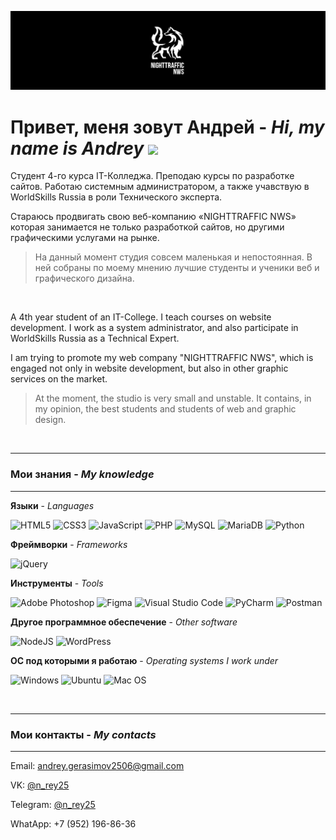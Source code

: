 ![Preview](img/logo_page.jpg)

# Привет, меня зовут Андрей - *Hi, my name is Andrey* <img src="https://github.com/blackcater/blackcater/raw/main/images/Hi.gif" height="25"/>

Студент 4-го курса IT-Колледжа. Преподаю курсы по разработке сайтов. Работаю системным администратором, а также учавствую в WorldSkills Russia в роли Технического эксперта. 

Стараюсь продвигать свою веб-компанию «NIGHTTRAFFIC NWS» которая занимается не только разработкой сайтов, но другими графическими услугами на рынке.

> На данный момент студия совсем маленькая и непостоянная. В ней собраны по моему мнению лучшие студенты и ученики веб и графического дизайна.

</br>

A 4th year student of an IT-College. I teach courses on website development. I work as a system administrator, and also participate in WorldSkills Russia as a Technical Expert.

I am trying to promote my web company "NIGHTTRAFFIC NWS", which is engaged not only in website development, but also in other graphic services on the market.

> At the moment, the studio is very small and unstable. It contains, in my opinion, the best students and students of web and graphic design.

</br>

---

### Мои знания - *My knowledge*

---

**Языки** - *Languages*

![HTML5](https://img.shields.io/badge/html5-%23E34F26.svg?style=for-the-badge&logo=html5&logoColor=white) ![CSS3](https://img.shields.io/badge/css3-%231572B6.svg?style=for-the-badge&logo=css3&logoColor=white) ![JavaScript](https://img.shields.io/badge/javascript-%23323330.svg?style=for-the-badge&logo=javascript&logoColor=%23F7DF1E) ![PHP](https://img.shields.io/badge/php-%23777BB4.svg?style=for-the-badge&logo=php&logoColor=white) ![MySQL](https://img.shields.io/badge/mysql-%2300f.svg?style=for-the-badge&logo=mysql&logoColor=white) ![MariaDB](https://img.shields.io/badge/MariaDB-003545?style=for-the-badge&logo=mariadb&logoColor=white) ![Python](https://img.shields.io/badge/python-3670A0?style=for-the-badge&logo=python&logoColor=ffdd54)

**Фреймворки** - *Frameworks*

![jQuery](https://img.shields.io/badge/jquery-%230769AD.svg?style=for-the-badge&logo=jquery&logoColor=white)

**Инструменты** - *Tools*

![Adobe Photoshop](https://img.shields.io/badge/adobe%20photoshop-%2331A8FF.svg?style=for-the-badge&logo=adobe%20photoshop&logoColor=white) ![Figma](https://img.shields.io/badge/figma-%23F24E1E.svg?style=for-the-badge&logo=figma&logoColor=white) ![Visual Studio Code](https://img.shields.io/badge/Visual%20Studio%20Code-0078d7.svg?style=for-the-badge&logo=visual-studio-code&logoColor=white) ![PyCharm](https://img.shields.io/badge/pycharm-143?style=for-the-badge&logo=pycharm&logoColor=black&color=black&labelColor=green) ![Postman](https://img.shields.io/badge/Postman-FF6C37?style=for-the-badge&logo=postman&logoColor=white)

**Другое программное обеспечение** - *Other software*

![NodeJS](https://img.shields.io/badge/node.js-6DA55F?style=for-the-badge&logo=node.js&logoColor=white) ![WordPress](https://img.shields.io/badge/WordPress-%23117AC9.svg?style=for-the-badge&logo=WordPress&logoColor=white)

**ОС под которыми я работаю** - *Operating systems I work under*

![Windows](https://img.shields.io/badge/Windows-0078D6?style=for-the-badge&logo=windows&logoColor=white) ![Ubuntu](https://img.shields.io/badge/Ubuntu-E95420?style=for-the-badge&logo=ubuntu&logoColor=white) ![Mac OS](https://img.shields.io/badge/mac%20os-000000?style=for-the-badge&logo=macos&logoColor=F0F0F0)

</br>

---

### Мои контакты - *My contacts*

---

Email: andrey.gerasimov2506@gmail.com

VK: [@n_rey25](https://vk.com/n_rey25)

Telegram: [@n_rey25](https://t.me/n_rey25)

WhatApp: +7 (952) 196-86-36
